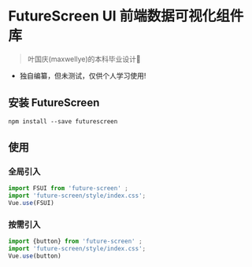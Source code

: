 # FutureScreen UI 前端数据可视化组件库
 
> 叶国庆(maxwellye)的本科毕业设计🚀
* 独自编纂，但未测试，仅供个人学习使用! 
## 安装 FutureScreen 
``` shell
npm install --save futurescreen
```

## 使用

### 全局引入

``` js 
import FSUI from 'future-screen' ;
import 'future-screen/style/index.css';
Vue.use(FSUI)
```

### 按需引入
``` js 
import {button} from 'future-screen' ;
import 'future-screen/style/index.css';
Vue.use(button)
```
